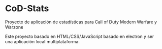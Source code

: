 # CoD-Stats
Proyecto de aplicación de estadísticas para Call of Duty Modern Warfare y Warzone

Este proyecto basado en HTML/CSS/JavaScript basado en electron y ser una aplicación local multiplataforma.